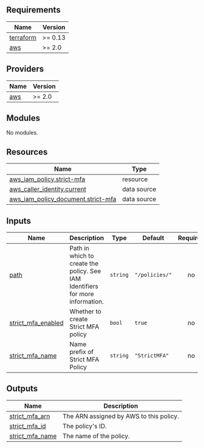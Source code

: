 <!-- markdownlint-disable -->
## Requirements

| Name | Version |
|------|---------|
| <a name="requirement_terraform"></a> [terraform](#requirement\_terraform) | >= 0.13 |
| <a name="requirement_aws"></a> [aws](#requirement\_aws) | >= 2.0 |

## Providers

| Name | Version |
|------|---------|
| <a name="provider_aws"></a> [aws](#provider\_aws) | >= 2.0 |

## Modules

No modules.

## Resources

| Name | Type |
|------|------|
| [aws_iam_policy.strict-mfa](https://registry.terraform.io/providers/hashicorp/aws/latest/docs/resources/iam_policy) | resource |
| [aws_caller_identity.current](https://registry.terraform.io/providers/hashicorp/aws/latest/docs/data-sources/caller_identity) | data source |
| [aws_iam_policy_document.strict-mfa](https://registry.terraform.io/providers/hashicorp/aws/latest/docs/data-sources/iam_policy_document) | data source |

## Inputs

| Name | Description | Type | Default | Required |
|------|-------------|------|---------|:--------:|
| <a name="input_path"></a> [path](#input\_path) | Path in which to create the policy. See IAM Identifiers for more information. | `string` | `"/policies/"` | no |
| <a name="input_strict_mfa_enabled"></a> [strict\_mfa\_enabled](#input\_strict\_mfa\_enabled) | Whether to create Strict MFA policy | `bool` | `true` | no |
| <a name="input_strict_mfa_name"></a> [strict\_mfa\_name](#input\_strict\_mfa\_name) | Name prefix of Strict MFA Policy | `string` | `"StrictMFA"` | no |

## Outputs

| Name | Description |
|------|-------------|
| <a name="output_strict_mfa_arn"></a> [strict\_mfa\_arn](#output\_strict\_mfa\_arn) | The ARN assigned by AWS to this policy. |
| <a name="output_strict_mfa_id"></a> [strict\_mfa\_id](#output\_strict\_mfa\_id) | The policy's ID. |
| <a name="output_strict_mfa_name"></a> [strict\_mfa\_name](#output\_strict\_mfa\_name) | The name of the policy. |
<!-- markdownlint-restore -->
